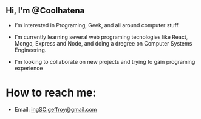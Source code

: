 ## Hi, I’m @Coolhatena
- I’m interested in Programing, Geek, and all around computer stuff.

- I’m currently learning several web programing tecnologies like React, Mongo, Express and Node,
  and doing a dregree on Computer Systems Engineering.

- I’m looking to collaborate on new projects and trying to gain programing experience

# How to reach me: 
- Email: ingSC.geffroy@gmail.com

<!---
Coolhatena/Coolhatena is a ✨ special ✨ repository because its `README.md` (this file) appears on your GitHub profile.
You can click the Preview link to take a look at your changes.
--->
